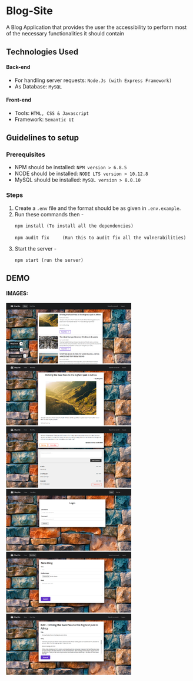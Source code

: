 # Blog-Site

A Blog Application that provides the user the accessibility to perform most of the necessary functionalities it should contain

## Technologies Used

#### Back-end
* For handling server requests: `Node.Js (with Express Framework)`
* As Database: `MySQL`

#### Front-end
* Tools: `HTML, CSS & Javascript`
* Framework: `Semantic UI`

## Guidelines to setup

### Prerequisites
* NPM should be installed: `NPM version > 6.8.5`
* NODE should be installed: `NODE LTS version > 10.12.8`
* MySQL should be installed: `MySQL version > 8.0.10`

### Steps
1. Create a `.env` file and the format should be as given in `.env.example`.
2. Run these commands then - 
    ```
    npm install (To install all the dependencies)
    
    npm audit fix     (Run this to audit fix all the vulnerabilities)
    ```
3. Start the server - 
    ```
    npm start (run the server)
    ```

## DEMO
  
#### IMAGES:
<img src="/demo/images/1.png" width=340px /><img src="/demo/images/2.png" width=340px />
<img src="/demo/images/3.png" width=340px /><img src="/demo/images/4.png" width=340px />
<img src="/demo/images/5.png" width=340px /><img src="/demo/images/6.png" width=340px />




